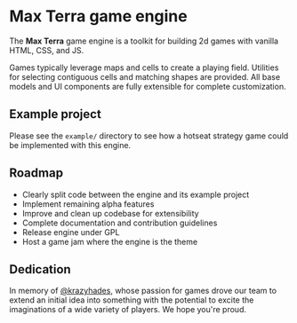 # Max Terra game engine
The **Max Terra** game engine is a toolkit for building 2d games with vanilla HTML, CSS, and JS.

Games typically leverage maps and cells to create a playing field.
Utilities for selecting contiguous cells and matching shapes are provided.
All base models and UI components are fully extensible for complete customization.

## Example project
Please see the `example/` directory to see how a hotseat strategy game could be implemented with this engine.

## Roadmap
- Clearly split code between the engine and its example project
- Implement remaining alpha features
- Improve and clean up codebase for extensibility
- Complete documentation and contribution guidelines
- Release engine under GPL
- Host a game jam where the engine is the theme

## Dedication
In memory of [@krazyhades](https://github.com/krazyhades), whose passion for games drove our team to extend an initial idea into something with the potential to excite the imaginations of a wide variety of players.
We hope you're proud.
